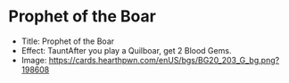 # Prophet of the Boar
- Title:  Prophet of the Boar
- Effect:  TauntAfter you play a Quilboar, get 2 Blood Gems.
- Image:  https://cards.hearthpwn.com/enUS/bgs/BG20_203_G_bg.png?198608
